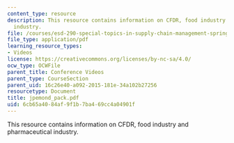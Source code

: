 ```yaml
---
content_type: resource
description: This resource contains information on CFDR, food industry and pharmaceutical
  industry.
file: /courses/esd-290-special-topics-in-supply-chain-management-spring-2005/6cb65a4084af9f1b7ba469cc4a04901f_jpemond_pack.pdf
file_type: application/pdf
learning_resource_types:
- Videos
license: https://creativecommons.org/licenses/by-nc-sa/4.0/
ocw_type: OCWFile
parent_title: Conference Videos
parent_type: CourseSection
parent_uid: 16c26e40-a092-2015-181e-34a102b27256
resourcetype: Document
title: jpemond_pack.pdf
uid: 6cb65a40-84af-9f1b-7ba4-69cc4a04901f
---
```

This resource contains information on CFDR, food industry and pharmaceutical industry.